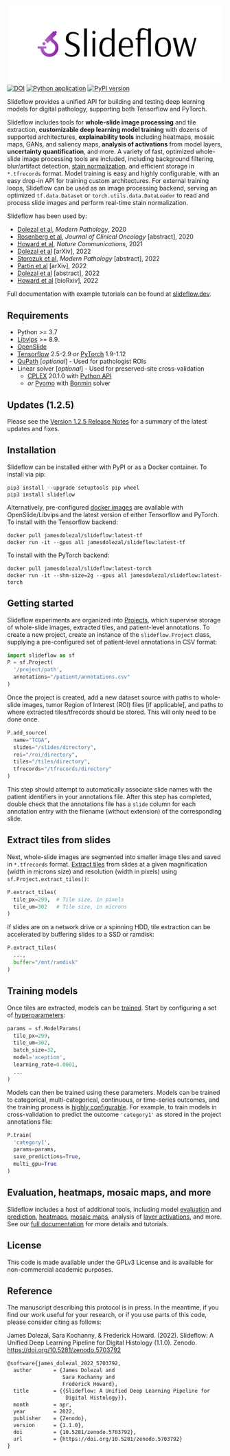 ![slideflow logo](https://github.com/jamesdolezal/slideflow/raw/master/docs-source/pytorch_sphinx_theme/images/slideflow-banner.png)
[![DOI](https://zenodo.org/badge/DOI/10.5281/zenodo.5703792.svg)](https://doi.org/10.5281/zenodo.5703792)
[![Python application](https://github.com/jamesdolezal/slideflow/actions/workflows/python-app.yml/badge.svg?branch=master)](https://github.com/jamesdolezal/slideflow/actions/workflows/python-app.yml)
[![PyPI version](https://badge.fury.io/py/slideflow.svg)](https://badge.fury.io/py/slideflow)

Slideflow provides a unified API for building and testing deep learning models for digital pathology, supporting both Tensorflow and PyTorch.

Slideflow includes tools for **whole-slide image processing** and tile extraction, **customizable deep learning model training** with dozens of supported architectures, **explainability tools** including heatmaps, mosaic maps, GANs, and saliency maps, **analysis of activations** from model layers, **uncertainty quantification**, and more. A variety of fast, optimized whole-slide image processing tools are included, including background filtering, blur/artifact detection, [stain normalization](https://slideflow.dev/norm.html), and efficient storage in `*.tfrecords` format. Model training is easy and highly configurable, with an easy drop-in API for training custom architectures. For external training loops, Slideflow can be used as an image processing backend, serving an optimized `tf.data.Dataset` or `torch.utils.data.DataLoader` to read and process slide images and perform real-time stain normalization.

Slideflow has been used by:

- [Dolezal et al](https://www.nature.com/articles/s41379-020-00724-3), _Modern Pathology_, 2020
- [Rosenberg et al](https://ascopubs.org/doi/10.1200/JCO.2020.38.15_suppl.e23529), _Journal of Clinical Oncology_ [abstract], 2020
- [Howard et al](https://www.nature.com/articles/s41467-021-24698-1), _Nature Communications_, 2021
- [Dolezal et al](https://arxiv.org/abs/2204.04516) [arXiv], 2022
- [Storozuk et al](https://www.nature.com/articles/s41379-022-01039-1.pdf), _Modern Pathology_ [abstract], 2022
- [Partin et al](https://arxiv.org/abs/2204.11678) [arXiv], 2022
- [Dolezal et al](https://ascopubs.org/doi/abs/10.1200/JCO.2022.40.16_suppl.8549) [abstract], 2022
- [Howard et al](https://www.biorxiv.org/content/10.1101/2022.07.07.499039v1) [bioRxiv], 2022

Full documentation with example tutorials can be found at [slideflow.dev](https://www.slideflow.dev/).

## Requirements
- Python >= 3.7
- [Libvips](https://libvips.github.io/libvips/) >= 8.9.
- [OpenSlide](https://openslide.org/download/)
- [Tensorflow](https://www.tensorflow.org/) 2.5-2.9 _or_ [PyTorch](https://pytorch.org/) 1.9-1.12
- [QuPath](https://qupath.github.io/) [_optional_] - Used for pathologist ROIs
- Linear solver [_optional_] - Used for preserved-site cross-validation
  - [CPLEX](https://www.ibm.com/docs/en/icos/12.10.0?topic=v12100-installing-cplex-optimization-studio) 20.1.0 with [Python API](https://www.ibm.com/docs/en/icos/12.10.0?topic=cplex-setting-up-python-api)
  - _or_ [Pyomo](http://www.pyomo.org/installation) with [Bonmin](https://anaconda.org/conda-forge/coinbonmin) solver

## Updates (1.2.5)
Please see the [Version 1.2.5 Release Notes](https://github.com/jamesdolezal/slideflow/releases/tag/1.2.5) for a summary of the latest updates and fixes.

## Installation
Slideflow can be installed either with PyPI or as a Docker container. To install via pip:

```
pip3 install --upgrade setuptools pip wheel
pip3 install slideflow
```

Alternatively, pre-configured [docker images](https://hub.docker.com/repository/docker/jamesdolezal/slideflow) are available with OpenSlide/Libvips and the latest version of either Tensorflow and PyTorch. To install with the Tensorflow backend:

```
docker pull jamesdolezal/slideflow:latest-tf
docker run -it --gpus all jamesdolezal/slideflow:latest-tf
```

To install with the PyTorch backend:

```
docker pull jamesdolezal/slideflow:latest-torch
docker run -it --shm-size=2g --gpus all jamesdolezal/slideflow:latest-torch
```

## Getting started
Slideflow experiments are organized into [Projects](https://slideflow.dev/project_setup.html), which supervise storage of whole-slide images, extracted tiles, and patient-level annotations. To create a new project, create an instance of the `slideflow.Project` class, supplying a pre-configured set of patient-level annotations in CSV format:

```python
import slideflow as sf
P = sf.Project(
  '/project/path',
  annotations="/patient/annotations.csv"
)
```

Once the project is created, add a new dataset source with paths to whole-slide images, tumor Region of Interest (ROI) files [if applicable], and paths to where extracted tiles/tfrecords should be stored. This will only need to be done once.

```python
P.add_source(
  name="TCGA",
  slides="/slides/directory",
  roi="/roi/directory",
  tiles="/tiles/directory",
  tfrecords="/tfrecords/directory"
)
```

This step should attempt to automatically associate slide names with the patient identifiers in your annotations file. After this step has completed, double check that the annotations file has a `slide` column for each annotation entry with the filename (without extension) of the corresponding slide.

## Extract tiles from slides

Next, whole-slide images are segmented into smaller image tiles and saved in `*.tfrecords` format. [Extract tiles](https://slideflow.dev/extract_tiles.html) from slides at a given magnification (width in microns size) and resolution (width in pixels) using `sf.Project.extract_tiles()`:

```python
P.extract_tiles(
  tile_px=299,  # Tile size, in pixels
  tile_um=302   # Tile size, in microns
)
```

If slides are on a network drive or a spinning HDD, tile extraction can be accelerated by buffering slides to a SSD or ramdisk:

```python
P.extract_tiles(
  ...,
  buffer="/mnt/ramdisk"
)
```

## Training models

Once tiles are extracted, models can be [trained](https://slideflow.dev/training.html). Start by configuring a set of [hyperparameters](https://slideflow.dev/model.html#modelparams):

```python
params = sf.ModelParams(
  tile_px=299,
  tile_um=302,
  batch_size=32,
  model='xception',
  learning_rate=0.0001,
  ...
)
```

Models can then be trained using these parameters. Models can be trained to categorical, multi-categorical, continuous, or time-series outcomes, and the training process is [highly configurable](https://slideflow.dev/training.html). For example, to train models in cross-validation to predict the outcome `'category1'` as stored in the project annotations file:

```python
P.train(
  'category1',
  params=params,
  save_predictions=True,
  multi_gpu=True
)
```

## Evaluation, heatmaps, mosaic maps, and more

Slideflow includes a host of additional tools, including model [evaluation](https://slideflow.dev/evaluation.html) and [prediction](https://slideflow.dev/project.html#slideflow.Project.predict), [heatmaps](https://slideflow.dev/project.html#slideflow.Project.generate_heatmaps), [mosaic maps](https://slideflow.dev/project.html#slideflow.Project.generate_mosaic), analysis of [layer activations](https://slideflow.dev/layer_activations.html), and more. See our [full documentation](https://slideflow.dev) for more details and tutorials.

## License
This code is made available under the GPLv3 License and is available for non-commercial academic purposes.

## Reference
The manuscript describing this protocol is in press. In the meantime, if you find our work useful for your research, or if you use parts of this code, please consider citing as follows:

James Dolezal, Sara Kochanny, & Frederick Howard. (2022). Slideflow: A Unified Deep Learning Pipeline for Digital Histology (1.1.0). Zenodo. https://doi.org/10.5281/zenodo.5703792

```
@software{james_dolezal_2022_5703792,
  author       = {James Dolezal and
                  Sara Kochanny and
                  Frederick Howard},
  title        = {{Slideflow: A Unified Deep Learning Pipeline for
                   Digital Histology}},
  month        = apr,
  year         = 2022,
  publisher    = {Zenodo},
  version      = {1.1.0},
  doi          = {10.5281/zenodo.5703792},
  url          = {https://doi.org/10.5281/zenodo.5703792}
}
```

